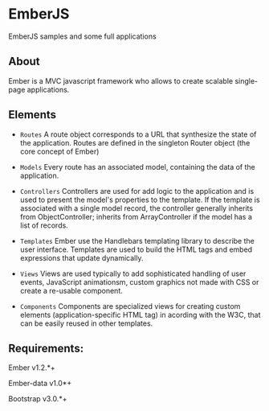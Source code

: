 # EmberJS

EmberJS samples and some full applications

## About
Ember is a MVC javascript framework who allows to create scalable single-page applications.

## Elements
* `Routes`
A route object corresponds to a URL that synthesize the state of the application. Routes are defined in the singleton Router object (the core concept of Ember)

* `Models`
Every route has an associated model, containing the data of the application.

* `Controllers`
Controllers are used for add logic to the application and is used to present the model's properties to the template. If the template is associated with a single model record, the controller generally inherits from ObjectController; inherits from ArrayController if the model has a list of records.

* `Templates`
Ember use the Handlebars templating library to describe the user interface. Templates are used to build the HTML tags and embed expressions that update dynamically.

* `Views`
Views are used typically to add sophisticated handling of user events, JavaScript animationsm, custom graphics not made with CSS or create a re-usable component.

* `Components`
Components are specialized views for creating custom elements (application-specific HTML tag) in acording with the W3C, that can be easily reused in other templates. 

## Requirements:

Ember v1.2.*+

Ember-data v1.0*+

Bootstrap v3.0.*+
